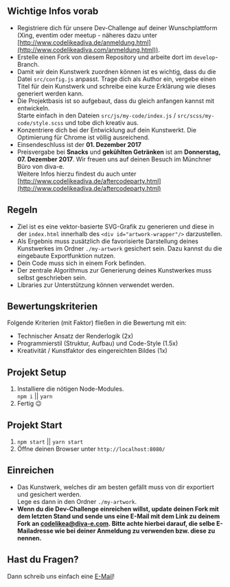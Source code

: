## Wichtige Infos vorab
+ Registriere dich für unsere Dev-Challenge auf deiner Wunschplattform (Xing, eventim oder meetup - näheres dazu unter [http://www.codelikeadiva.de/anmeldung.html](http://www.codelikeadiva.com/anmeldung.html)).
+ Erstelle einen Fork von diesem Repository und arbeite dort im ```develop```-Branch.
+ Damit wir dein Kunstwerk zuordnen können ist es wichtig, dass du die Datei ```src/config.js``` anpasst. Trage dich als Author ein, vergebe einen Titel für dein Kunstwerk und schreibe eine kurze Erklärung wie dieses generiert werden kann.
+ Die Projektbasis ist so aufgebaut, dass du gleich anfangen kannst mit entwickeln.  
Starte einfach in den Dateien ```src/js/my-code/index.js``` / ```src/scss/my-code/style.scss``` und tobe dich kreativ aus.
+ Konzentriere dich bei der Entwicklung auf dein Kunstwerkt. Die Optimierung für Chrome ist völlig ausreichend.
+ Einsendeschluss ist der **01. Dezember 2017**
+ Preisvergabe bei **Snacks** und **gekühlten Getränken** ist am **Donnerstag, 07. Dezember 2017**. Wir freuen uns auf deinen Besuch im Münchner Büro von diva-e.  
Weitere Infos hierzu findest du auch unter [http://www.codelikeadiva.de/aftercodeparty.html](http://www.codelikeadiva.de/aftercodeparty.html)

## Regeln
+ Ziel ist es eine vektor-basierte SVG-Grafik zu generieren und diese in der ```index.html```  innerhalb des ```<div id="artwork-wrapper"/>``` darzustellen.
+ Als Ergebnis muss zusätzlich die favorisierte Darstellung deines Kunstwerkes im Ordner ```./my-artwork``` gesichert sein. Dazu kannst du die eingebaute Exportfunktion nutzen.
+ Dein Code muss sich in einem Fork befinden.
+ Der zentrale Algorithmus zur Generierung deines Kunstwerkes muss selbst geschrieben sein.
+ Libraries zur Unterstützung können verwendet werden.

## Bewertungskriterien
Folgende Kriterien (mit Faktor) fließen in die Bewertung mit ein:
+ Technischer Ansatz der Renderlogik (2x)
+ Programmierstil (Struktur, Aufbau) und Code-Style (1.5x)
+ Kreativität / Kunstfaktor des eingereichten Bildes (1x)

## Projekt Setup
1. Installiere die nötigen Node-Modules.  
```npm i``` || ```yarn``` 
2. Fertig 😉

## Projekt Start
1. ```npm start``` || ```yarn start```
2. Öffne deinen Browser unter ```http://localhost:8080/```

## Einreichen
+ Das Kunstwerk, welches dir am besten gefällt muss von dir exportiert und gesichert werden.  
Lege es dann in den Ordner ```./my-artwork```.
+ **Wenn du die Dev-Challenge einreichen willst, update deinen Fork mit dem letzten Stand und sende uns eine E-Mail mit dem Link zu deinem Fork an [codelikea@diva-e.com](mailto:codelikea@diva-e.com).
Bitte achte hierbei darauf, die selbe E-Mailadresse wie bei deiner Anmeldung zu verwenden bzw. diese zu nennen.**

## Hast du Fragen?
Dann schreib uns einfach eine [E-Mail](mailto:codelikea@diva-e.com)!
